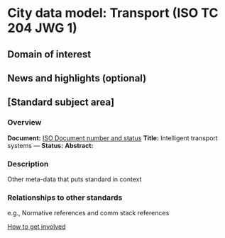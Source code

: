 # City data model: Transport (ISO TC 204 JWG 1)

## Domain of interest

## News and highlights (optional) 

## [Standard subject area]

### Overview

**Document:** [ISO Document number and status](Link)
**Title:** Intelligent transport systems — 
**Status:** 
**Abstract:** 

### Description

Other meta-data that puts standard in context

### Relationships to other standards

e.g., Normative references and comm stack references

[How to get involved](contact.md)
